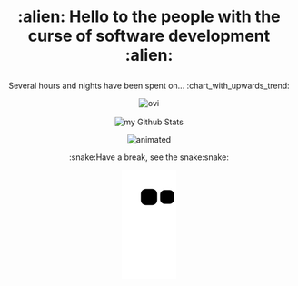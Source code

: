 <h1 align="center">
:alien: Hello to the people with the curse of software development :alien:</p>
</h1>

<p align="center">
Several hours and nights have been spent on... :chart_with_upwards_trend:
 </p>
<p align="center">
<img src="https://github-readme-stats.vercel.app/api/top-langs?username=UO270762&show_icons=true&locale=en&layout=compact&theme=chartreuse-dark" alt="ovi" />
</p>
 
 <p align="center">
 <img align="center" src="https://github-readme-stats.vercel.app/api?username=UO270762&include_all_commits=true&count_private=true&show_icons=true&line_height=20&title_color=2B5BBD&icon_color=113E0C&text_color=A1A1A1&bg_color=0,000000,130F40" alt="my Github Stats"/>
 </p>

<p align="center">
  <img src="https://c.tenor.com/KsvZ1G5XL1UAAAAC/drake-computer.gif" alt="animated" />
</p>

<p align="center">
:snake:Have a break, see the snake:snake:
 </p>
 
 <p align="center">
  <img src="https://github.com/UO270762/UO270762/blob/output/github-contribution-grid-snake.svg" alt="animated" />
</p>

